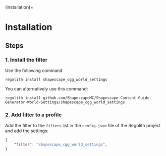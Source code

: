 (installation)=
# Installation

## Steps

### 1. Install the filter
Use the following command
```
regolith install shapescape_cgg_world_settings
```

You can alternatively use this command:
```
regolith install github.com/ShapescapeMC/Shapescape-Content-Guide-Generator-World-Settings/shapescape_cgg_world_settings
```

### 2. Add filter to a profile
Add the filter to the `filters` list in the `config.json` file of the Regolith project and add the settings:

```json
{
    "filter": "shapescape_cgg_world_settings",
}
```